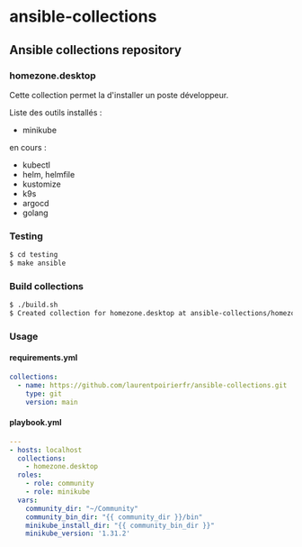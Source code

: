 # ansible-collections

## Ansible collections repository

### homezone.desktop

Cette collection permet la d'installer un poste développeur.

Liste des outils installés :

- minikube

en cours :

- kubectl                        
- helm, helmfile
- kustomize
- k9s
- argocd
- golang


### Testing

```bash
$ cd testing
$ make ansible
```


### Build collections

```bash
$ ./build.sh
$ Created collection for homezone.desktop at ansible-collections/homezone-desktop-1.0.0.tar.gz
```

### Usage

#### requirements.yml

```yaml
collections:
  - name: https://github.com/laurentpoirierfr/ansible-collections.git
    type: git
    version: main
```

#### playbook.yml

```yaml
---
- hosts: localhost
  collections:
    - homezone.desktop
  roles:
    - role: community
    - role: minikube
  vars:
    community_dir: "~/Community"
    community_bin_dir: "{{ community_dir }}/bin"
    minikube_install_dir: "{{ community_bin_dir }}"
    minikube_version: '1.31.2'   
```